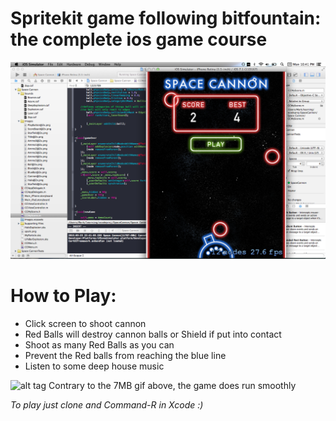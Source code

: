# Spritekit game following bitfountain: the complete ios game course

![alt tag2](screenshots/menu.png)

# How to Play:
* Click screen to shoot cannon
* Red Balls will destroy cannon balls or Shield if put into contact
* Shoot as many Red Balls as you can
* Prevent the Red balls from reaching the blue line
* Listen to some deep house music

![alt tag](screenshots/gameplay.gif)
Contrary to the 7MB gif above, the game does run smoothly

*To play just clone and Command-R in Xcode :)*

